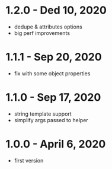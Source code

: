 # 1.2.0 - Ded 10, 2020

- dedupe & attributes options
- big perf improvements

# 1.1.1 - Sep 20, 2020

- fix with some object properties

# 1.1.0 - Sep 17, 2020

- string template support
- simplify args passed to helper

# 1.0.0 - April 6, 2020

- first version
